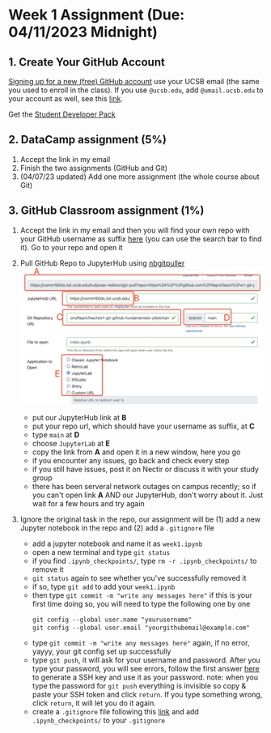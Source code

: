 # Week 1 Assignment (Due: 04/11/2023 Midnight)

## 1. Create Your GitHub Account

[Signing up for a new (free) GitHub account](https://docs.github.com/en/get-started/signing-up-for-github/signing-up-for-a-new-github-account) use your UCSB email (the same you used to enroll in the class). If you use `@ucsb.edu`, add `@umail.ucsb.edu` to your account as well, see this [link](https://docs.github.com/en/account-and-profile/setting-up-and-managing-your-personal-account-on-github/managing-email-preferences/adding-an-email-address-to-your-github-account).

Get the [Student Developer Pack](https://education.github.com/pack)

## 2. DataCamp assignment (5%)

1. Accept the link in my email
2. Finish the two assignments (GitHub and Git) 
3. (04/07/23 updated) Add one more assignment (the whole course about Git)

## 3. GitHub Classroom assignment (1%)

1. Accept the link in my email and then you will find your own repo with your GitHub username as suffix [here](https://github.com/orgs/ReproTeach/repositories) (you can use the search bar to find it). Go to your repo and open it
2. Pull GitHub Repo to JupyterHub using [nbgitpuller](https://hub.jupyter.org/nbgitpuller/link)
![nbgitpuller](../pics/nbgitpuller.png)

    - put our JupyterHub link at **B**
    - put your repo url, which should have your username as suffix, at **C**
    - type `main` at **D**
    - choose `JupyterLab` at **E**
    - copy the link from **A** and open it in a new window, here you go
    - if you encounter any issues, go back and check every step
    - if you still have issues, post it on Nectir or discuss it with your study group
    - there has been serveral network outages on campus recently; so if you can't open link **A** AND our JupyterHub, don't worry about it. Just wait for a few hours and try again
3. Ignore the original task in the repo, our assignment will be (1) add a new Jupyter notebook in the repo and (2) add a `.gitignore` file
    - add a jupyter notebook and name it as `week1.ipynb`
    - open a new terminal and type `git status`
    - if you find `.ipynb_checkpoints/`, type `rm -r .ipynb_checkpoints/` to remove it
    - `git status` again to see whether you've successfully removed it
    - if so, type `git add` to add your `week1.ipynb`
    - then type `git commit -m "write any messages here"` if this is your first time doing so, you will need to type the following one by one
        ```
        git config --global user.name "yourusername"
        git config --global user.email "yourgithubemail@example.com"
        ```
    - type `git commit -m "write any messages here"` again, if no error, yayyy, your git config set up successfully
    - type `git push`, it will ask for your username and password. After you type your password, you will see errors, follow the first answer [here](https://stackoverflow.com/questions/68788998/authentication-was-removed-please-use-a-personal-access-token-instead) to generate a SSH key and use it as your password.
        note: when you type the password for `git push` everything is invisible so copy & paste your SSH token and click `return`. If you type something wrong, click `return`, it will let you do it again.
    - create a `.gitignore` file following this [link](https://coursework.vschool.io/create-a-gitignore/) and add `.ipynb_checkpoints/` to your `.gitignore`
